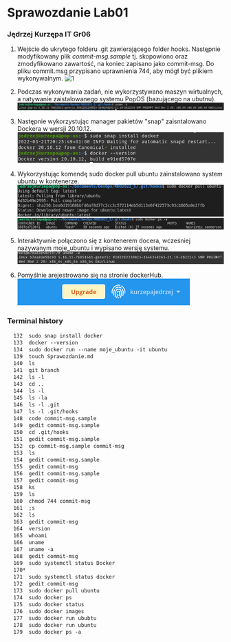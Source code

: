 # Sprawozdanie Lab01
### Jędrzej Kurzępa IT Gr06

1. Wejście do ukrytego folderu .git zawierającego folder hooks. Następnie modyfikowany plik *commit-msg.sample* tj. skopowiono oraz zmodyfikowano zawartość, na koniec zapisano jako commit-msg. Do pliku commit.msg przypisano uprawnienia 744, aby mógł być plikiem wykonywalnym. 
![1]()

2. Podczas wykonywania zadań, nie wykorzystywano maszyn wirtualnych, a natywanie zaistalowanego systemu PopOS (bazującego na ubutnu). ![2](2.png)


3. Następnie wykorzystując manager pakietów "snap" zaisntalowano Dockera w wersji 20.10.12. ![3](3.png)
4. Wykorzystując komendę sudo docker pull ubuntu zainstalowano system ubuntu w kontenerze.![4](4.png)![4](5.png)
5. Interaktywnie połączono się z kontenerem docera, wcześniej nazywanym moje_ubuntu i wypisano wersję systemu.![5](6.png)
6. Pomyślnie arejestrowano się na stronie dockerHub. 
   ![6](7.png)

### Terminal history
```
  132  sudo snap install docker
  133  docker --version
  134  sudo docker run --name moje_ubuntu -it ubuntu 
  139  touch Sprawozdanie.md
  140  ls
  141  git branch 
  142  ls -l
  143  cd ..
  144  ls -l
  145  ls -la
  146  ls -l .git
  147  ls -l .git/hooks
  148  code commit-msg.sample
  149  gedit commit-msg.sample
  150  cd .git/hooks
  151  gedit commit-msg.sample
  152  cp commit-msg.sample commit-msg
  153  ls
  154  gedit commit-msg.sample
  155  gedit commit-msg
  156  gedit commit-msg.sample
  157  gedit commit-msg
  158  ks
  159  ls
  160  chmod 744 commit-msg
  161  ;s
  162  ls
  163  gedit commit-msg
  164  version
  165  whoami
  166  uname
  167  uname -a
  168  gedit commit-msg
  169  sudo systemctl status Docker
  170* 
  171  sudo systemctl status docker
  172  gedit commit-msg
  173  sudo docker pull ubuntu
  174  sudo docker ps
  175  sudo docker status
  176  sudo docker images
  177  sudo docker run ububtu
  178  sudo docker run ubuntu
  179  sudo docker ps -a

   ```